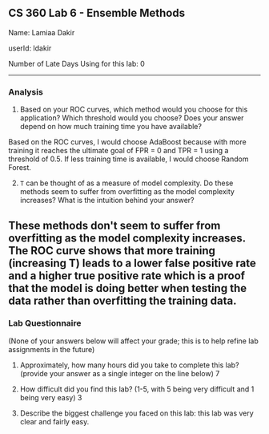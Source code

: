 ## CS 360 Lab 6 - Ensemble Methods

Name: Lamiaa Dakir

userId: ldakir

Number of Late Days Using for this lab: 0

---

### Analysis

1. Based on your ROC curves, which method would you choose for this application?
Which threshold would you choose? Does your answer depend on how much training
time you have available?

Based on the ROC curves, I would choose AdaBoost because with more training it reaches the ultimate goal of FPR = 0 and TPR = 1 using a threshold of 0.5.
If less training time is available, I would choose Random Forest.

2. `T` can be thought of as a measure of model complexity. Do these methods seem
to suffer from overfitting as the model complexity increases? What is the
intuition behind your answer?

These methods don't seem to suffer from overfitting as the model complexity increases. The ROC curve shows that more training (increasing T) leads to a lower false positive rate and a higher true positive rate which is a proof that the model is doing better when testing the data rather than overfitting the training data.
---

### Lab Questionnaire

(None of your answers below will affect your grade; this is to help refine lab assignments in the future)

1. Approximately, how many hours did you take to complete this lab? (provide your answer as a single integer on the line below)
7

2. How difficult did you find this lab? (1-5, with 5 being very difficult and 1 being very easy)
3

3. Describe the biggest challenge you faced on this lab: this lab was very clear and fairly easy.

